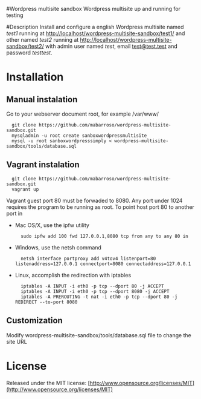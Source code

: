 #Wordpress multisite sandbox
  Wordpress multisite up and running for testing

#Description
  Install and configure a english Wordpress multisite named *test1* running at [http://localhost/wordpress-multisite-sandbox/test1/](http://localhost/wordpress-multisite-sandbox/test1/) and other named *test2* running at [http://localhost/wordpress-multisite-sandbox/test2/](http://localhost/wordpress-multisite-sandbox/test2/)
  with admin user named *test*, email test@test.test and password *testtest*.

# Installation

## Manual instalation
  Go to your webserver document root, for example /var/www/

  ```shell
    git clone https://github.com/mabarroso/wordpress-multisite-sandbox.git
    mysqladmin -u root create sanboxwordpressmultisite
    mysql -u root sanboxwordpresssimply < wordpress-multisite-sandbox/tools/database.sql
  ```

## Vagrant instalation
  ```shell
    git clone https://github.com/mabarroso/wordpress-multisite-sandbox.git
    vagrant up
  ```

Vagrant guest port 80 must be forwaded to 8080. Any port under 1024 requires the program to be running as root. To point host port 80 to another port in

* Mac OS/X, use the ipfw utility

  ```shell
    sudo ipfw add 100 fwd 127.0.0.1,8080 tcp from any to any 80 in
  ```

* Windows, use the netsh command

  ```shell
    netsh interface portproxy add v4tov4 listenport=80 listenaddress=127.0.0.1 connectport=8080 connectaddress=127.0.0.1
  ```

* Linux, accomplish the redirection with iptables

  ```shell
    iptables -A INPUT -i eth0 -p tcp --dport 80 -j ACCEPT
    iptables -A INPUT -i eth0 -p tcp --dport 8080 -j ACCEPT
    iptables -A PREROUTING -t nat -i eth0 -p tcp --dport 80 -j REDIRECT --to-port 8080
  ```

## Customization
  Modify wordpress-multisite-sandbox/tools/database.sql file to change the site URL

# License
  Released under the MIT license: [http://www.opensource.org/licenses/MIT](http://www.opensource.org/licenses/MIT)
